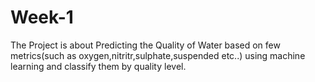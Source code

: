 # Week-1
The Project is about Predicting the Quality of Water based on few metrics(such as oxygen,nitritr,sulphate,suspended etc..) using machine learning and classify them by quality level.
